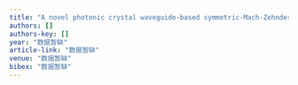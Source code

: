 ```yaml
---
title: "A novel photonic crystal waveguide-based symmetric-Mach-Zehnder-type ultrafast all-optical switch using quantum dot semiconductor optical amplifier"
authors: []
authors-key: []
year: "数据暂缺"
article-link: "数据暂缺"
venue: "数据暂缺"
bibex: "数据暂缺"
---
```


